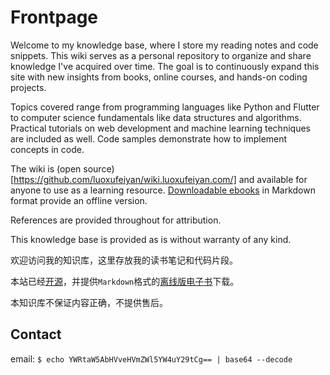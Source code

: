 # Frontpage

Welcome to my knowledge base, where I store my reading notes and code snippets. This wiki serves as a personal repository to organize and share knowledge I've acquired over time. The goal is to continuously expand this site with new insights from books, online courses, and hands-on coding projects.

Topics covered range from programming languages like Python and Flutter to computer science fundamentals like data structures and algorithms. Practical tutorials on web development and machine learning techniques are included as well. Code samples demonstrate how to implement concepts in code.

The wiki is (open source)[https://github.com/luoxufeiyan/wiki.luoxufeiyan.com/] and available for anyone to use as a learning resource. [Downloadable ebooks](https://github.com/luoxufeiyan/wiki.luoxufeiyan.com/archive/refs/heads/master.zip) in Markdown format provide an offline version. 

References are provided throughout for attribution.

This knowledge base is provided as is without warranty of any kind.

欢迎访问我的知识库，这里存放我的读书笔记和代码片段。

本站已经[开源](https://github.com/luoxufeiyan/wiki.luoxufeiyan.com/)，并提供`Markdown`格式的[离线版电子书](https://github.com/luoxufeiyan/wiki.luoxufeiyan.com/archive/refs/heads/master.zip)下载。

本知识库不保证内容正确，不提供售后。

## Contact 

email: `$ echo YWRtaW5AbHVveHVmZWl5YW4uY29tCg== | base64 --decode`
